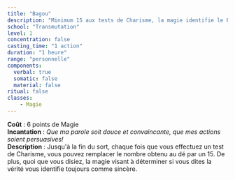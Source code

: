 ```yaml
---
title: "Bagou"
description: "Minimum 15 aux tests de Charisme, la magie identifie le PJ comme sincère."
school: "Transmutation"
level: 1
concentration: false
casting_time: "1 action"
duration: "1 heure"
range: "personnelle"
components:
  verbal: true
  somatic: false
  material: false
ritual: false
classes:
    - Magie
---
```

**Coût** : 6 points de Magie  
**Incantation** : *Que ma parole soit douce et convaincante, que mes actions soient persuasives!*     
**Description** : Jusqu'à la fin du sort, chaque fois que vous effectuez un test de Charisme, vous pouvez remplacer le nombre obtenu au dé par un 15. De plus, quoi que vous disiez, la magie visant à déterminer si vous dites la vérité vous identifie toujours comme sincère.
